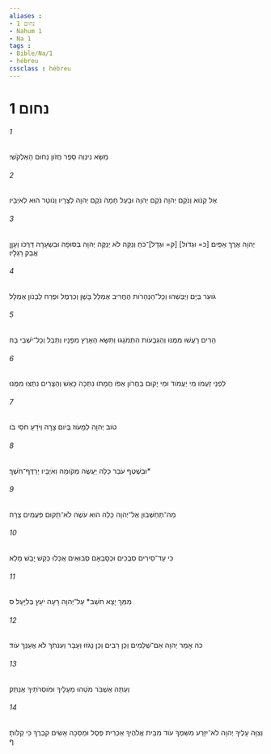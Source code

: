 ```yaml
---
aliases : 
- נחום 1
- Nahum 1
- Na 1
tags : 
- Bible/Na/1
- hébreu
cssclass : hébreu
---
```


# נחום 1

###### 1
מַשָּׂא נִינְוֵה סֵפֶר חֲזֹון נַחוּם הָאֶלְקֹשִׁי׃
###### 2
אֵל קַנֹּוא וְנֹקֵם יְהוָה נֹקֵם יְהוָה וּבַעַל חֵמָה נֹקֵם יְהוָה לְצָרָיו וְנֹוטֵר הוּא לְאֹיְבָיו׃
###### 3
יְהֹוָה אֶרֶךְ אַפַּיִם [כ= וּגְדֹול] [ק= וּגְדָל]־כֹּחַ וְנַקֵּה לֹא יְנַקֶּה יְהוָה בְּסוּפָה וּבִשְׂעָרָה דַּרְכֹּו וְעָןָן אֲבַק רַגְלָיו׃
###### 4
גֹּועֵר בַּיָּם וַיַּבְּשֵׁהוּ וְכָל־הַנְּהָרֹות הֶחֱרִיב אֻמְלַל בָּשָׁן וְכַרְמֶל וּפֶרַח לְבָנֹון אֻמְלָל׃
###### 5
הָרִים רָעֲשׁוּ מִמֶּנּוּ וְהַגְּבָעֹות הִתְמֹגָגוּ וַתִּשָּׂא הָאָרֶץ מִפָּנָיו וְתֵבֵל וְכָל־יֹשְׁבֵי בָהּ׃
###### 6
לִפְנֵי זַעְמֹו מִי יַעֲמֹוד וּמִי יָקוּם בַּחֲרֹון אַפֹּו חֲמָתֹו נִתְּכָה כָאֵשׁ וְהַצֻּרִים נִתְּצוּ מִמֶּנּוּ׃
###### 7
טֹוב יְהוָה לְמָעֹוז בְּיֹום צָרָה וְיֹדֵעַ חֹסֵי בֹו׃
###### 8
וּבְשֶׁטֶף עֹבֵר כָּלָה יַעֲשֶׂה מְקֹומָהּ וְאֹיְבָיו יְרַדֶּף־חֹשֶׁךְ׃*
###### 9
מַה־תְּחַשְּׁבוּן אֶל־יְהוָה כָּלָה הוּא עֹשֶׂה לֹא־תָקוּם פַּעֲמַיִם צָרָה׃
###### 10
כִּי עַד־סִירִים סְבֻכִים וּכְסָבְאָם סְבוּאִים אֻכְּלוּ כְּקַשׁ יָבֵשׁ מָלֵא׃
###### 11
מִמֵּךְ יָצָא חֹשֵׁב* עַל־יְהוָה רָעָה יֹעֵץ בְּלִיָּעַל׃ ס
###### 12
כֹּה אָמַר יְהוָה אִם־שְׁלֵמִים וְכֵן רַבִּים וְכֵן נָגֹזּוּ וְעָבָר וְעִנִּתִךְ לֹא אֲעַנֵּךְ עֹוד׃
###### 13
וְעַתָּה אֶשְׁבֹּר מֹטֵהוּ מֵעָלָיִךְ וּמֹוסְרֹתַיִךְ אֲנַתֵּק׃
###### 14
וְצִוָּה עָלֶיךָ יְהוָה לֹא־יִזָּרַע מִשִּׁמְךָ עֹוד מִבֵּית אֱלֹהֶיךָ אַכְרִית פֶּסֶל וּמַסֵּכָה אָשִׂים קִבְרֶךָ כִּי קַלֹּותָ׃ ף
